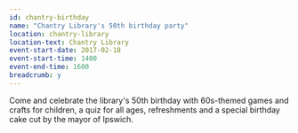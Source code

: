 ```yaml
---
id: chantry-birthday
name: "Chantry Library's 50th birthday party"
location: chantry-library
location-text: Chantry Library
event-start-date: 2017-02-18
event-start-time: 1400
event-end-time: 1600
breadcrumb: y
---
```


Come and celebrate the library's 50th birthday with 60s-themed games and crafts for children, a quiz for all ages, refreshments and a special birthday cake cut by the mayor of Ipswich.

